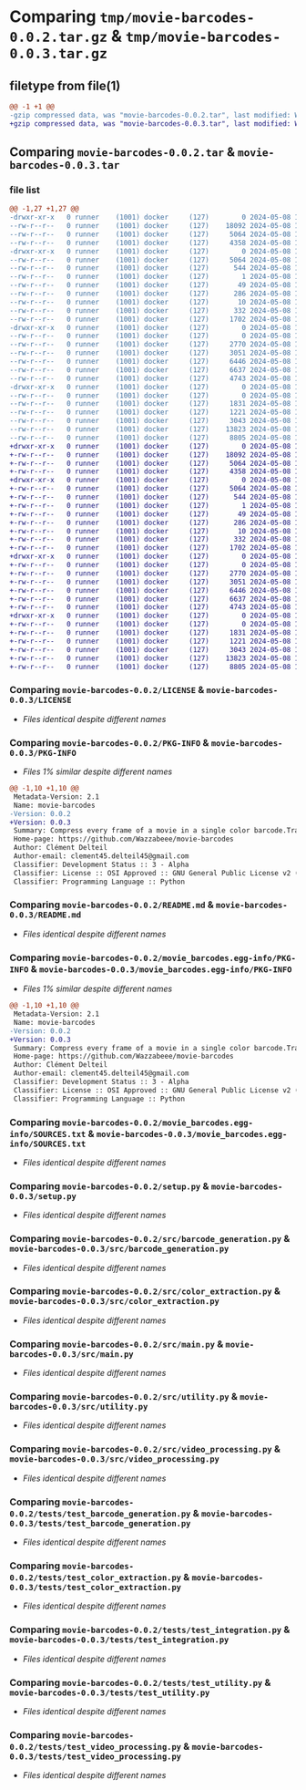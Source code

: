 # Comparing `tmp/movie-barcodes-0.0.2.tar.gz` & `tmp/movie-barcodes-0.0.3.tar.gz`

## filetype from file(1)

```diff
@@ -1 +1 @@
-gzip compressed data, was "movie-barcodes-0.0.2.tar", last modified: Wed May  8 14:22:34 2024, max compression
+gzip compressed data, was "movie-barcodes-0.0.3.tar", last modified: Wed May  8 14:29:47 2024, max compression
```

## Comparing `movie-barcodes-0.0.2.tar` & `movie-barcodes-0.0.3.tar`

### file list

```diff
@@ -1,27 +1,27 @@
-drwxr-xr-x   0 runner    (1001) docker     (127)        0 2024-05-08 14:22:34.202070 movie-barcodes-0.0.2/
--rw-r--r--   0 runner    (1001) docker     (127)    18092 2024-05-08 14:22:16.000000 movie-barcodes-0.0.2/LICENSE
--rw-r--r--   0 runner    (1001) docker     (127)     5064 2024-05-08 14:22:34.202070 movie-barcodes-0.0.2/PKG-INFO
--rw-r--r--   0 runner    (1001) docker     (127)     4358 2024-05-08 14:22:16.000000 movie-barcodes-0.0.2/README.md
-drwxr-xr-x   0 runner    (1001) docker     (127)        0 2024-05-08 14:22:34.202070 movie-barcodes-0.0.2/movie_barcodes.egg-info/
--rw-r--r--   0 runner    (1001) docker     (127)     5064 2024-05-08 14:22:34.000000 movie-barcodes-0.0.2/movie_barcodes.egg-info/PKG-INFO
--rw-r--r--   0 runner    (1001) docker     (127)      544 2024-05-08 14:22:34.000000 movie-barcodes-0.0.2/movie_barcodes.egg-info/SOURCES.txt
--rw-r--r--   0 runner    (1001) docker     (127)        1 2024-05-08 14:22:34.000000 movie-barcodes-0.0.2/movie_barcodes.egg-info/dependency_links.txt
--rw-r--r--   0 runner    (1001) docker     (127)       49 2024-05-08 14:22:34.000000 movie-barcodes-0.0.2/movie_barcodes.egg-info/entry_points.txt
--rw-r--r--   0 runner    (1001) docker     (127)      286 2024-05-08 14:22:34.000000 movie-barcodes-0.0.2/movie_barcodes.egg-info/requires.txt
--rw-r--r--   0 runner    (1001) docker     (127)       10 2024-05-08 14:22:34.000000 movie-barcodes-0.0.2/movie_barcodes.egg-info/top_level.txt
--rw-r--r--   0 runner    (1001) docker     (127)      332 2024-05-08 14:22:34.202070 movie-barcodes-0.0.2/setup.cfg
--rw-r--r--   0 runner    (1001) docker     (127)     1702 2024-05-08 14:22:16.000000 movie-barcodes-0.0.2/setup.py
-drwxr-xr-x   0 runner    (1001) docker     (127)        0 2024-05-08 14:22:34.202070 movie-barcodes-0.0.2/src/
--rw-r--r--   0 runner    (1001) docker     (127)        0 2024-05-08 14:22:16.000000 movie-barcodes-0.0.2/src/__init__.py
--rw-r--r--   0 runner    (1001) docker     (127)     2770 2024-05-08 14:22:16.000000 movie-barcodes-0.0.2/src/barcode_generation.py
--rw-r--r--   0 runner    (1001) docker     (127)     3051 2024-05-08 14:22:16.000000 movie-barcodes-0.0.2/src/color_extraction.py
--rw-r--r--   0 runner    (1001) docker     (127)     6446 2024-05-08 14:22:16.000000 movie-barcodes-0.0.2/src/main.py
--rw-r--r--   0 runner    (1001) docker     (127)     6637 2024-05-08 14:22:16.000000 movie-barcodes-0.0.2/src/utility.py
--rw-r--r--   0 runner    (1001) docker     (127)     4743 2024-05-08 14:22:16.000000 movie-barcodes-0.0.2/src/video_processing.py
-drwxr-xr-x   0 runner    (1001) docker     (127)        0 2024-05-08 14:22:34.202070 movie-barcodes-0.0.2/tests/
--rw-r--r--   0 runner    (1001) docker     (127)        0 2024-05-08 14:22:16.000000 movie-barcodes-0.0.2/tests/__init__.py
--rw-r--r--   0 runner    (1001) docker     (127)     1831 2024-05-08 14:22:16.000000 movie-barcodes-0.0.2/tests/test_barcode_generation.py
--rw-r--r--   0 runner    (1001) docker     (127)     1221 2024-05-08 14:22:16.000000 movie-barcodes-0.0.2/tests/test_color_extraction.py
--rw-r--r--   0 runner    (1001) docker     (127)     3043 2024-05-08 14:22:16.000000 movie-barcodes-0.0.2/tests/test_integration.py
--rw-r--r--   0 runner    (1001) docker     (127)    13823 2024-05-08 14:22:16.000000 movie-barcodes-0.0.2/tests/test_utility.py
--rw-r--r--   0 runner    (1001) docker     (127)     8805 2024-05-08 14:22:16.000000 movie-barcodes-0.0.2/tests/test_video_processing.py
+drwxr-xr-x   0 runner    (1001) docker     (127)        0 2024-05-08 14:29:47.537081 movie-barcodes-0.0.3/
+-rw-r--r--   0 runner    (1001) docker     (127)    18092 2024-05-08 14:29:28.000000 movie-barcodes-0.0.3/LICENSE
+-rw-r--r--   0 runner    (1001) docker     (127)     5064 2024-05-08 14:29:47.537081 movie-barcodes-0.0.3/PKG-INFO
+-rw-r--r--   0 runner    (1001) docker     (127)     4358 2024-05-08 14:29:28.000000 movie-barcodes-0.0.3/README.md
+drwxr-xr-x   0 runner    (1001) docker     (127)        0 2024-05-08 14:29:47.533081 movie-barcodes-0.0.3/movie_barcodes.egg-info/
+-rw-r--r--   0 runner    (1001) docker     (127)     5064 2024-05-08 14:29:47.000000 movie-barcodes-0.0.3/movie_barcodes.egg-info/PKG-INFO
+-rw-r--r--   0 runner    (1001) docker     (127)      544 2024-05-08 14:29:47.000000 movie-barcodes-0.0.3/movie_barcodes.egg-info/SOURCES.txt
+-rw-r--r--   0 runner    (1001) docker     (127)        1 2024-05-08 14:29:47.000000 movie-barcodes-0.0.3/movie_barcodes.egg-info/dependency_links.txt
+-rw-r--r--   0 runner    (1001) docker     (127)       49 2024-05-08 14:29:47.000000 movie-barcodes-0.0.3/movie_barcodes.egg-info/entry_points.txt
+-rw-r--r--   0 runner    (1001) docker     (127)      286 2024-05-08 14:29:47.000000 movie-barcodes-0.0.3/movie_barcodes.egg-info/requires.txt
+-rw-r--r--   0 runner    (1001) docker     (127)       10 2024-05-08 14:29:47.000000 movie-barcodes-0.0.3/movie_barcodes.egg-info/top_level.txt
+-rw-r--r--   0 runner    (1001) docker     (127)      332 2024-05-08 14:29:47.537081 movie-barcodes-0.0.3/setup.cfg
+-rw-r--r--   0 runner    (1001) docker     (127)     1702 2024-05-08 14:29:28.000000 movie-barcodes-0.0.3/setup.py
+drwxr-xr-x   0 runner    (1001) docker     (127)        0 2024-05-08 14:29:47.537081 movie-barcodes-0.0.3/src/
+-rw-r--r--   0 runner    (1001) docker     (127)        0 2024-05-08 14:29:28.000000 movie-barcodes-0.0.3/src/__init__.py
+-rw-r--r--   0 runner    (1001) docker     (127)     2770 2024-05-08 14:29:28.000000 movie-barcodes-0.0.3/src/barcode_generation.py
+-rw-r--r--   0 runner    (1001) docker     (127)     3051 2024-05-08 14:29:28.000000 movie-barcodes-0.0.3/src/color_extraction.py
+-rw-r--r--   0 runner    (1001) docker     (127)     6446 2024-05-08 14:29:28.000000 movie-barcodes-0.0.3/src/main.py
+-rw-r--r--   0 runner    (1001) docker     (127)     6637 2024-05-08 14:29:28.000000 movie-barcodes-0.0.3/src/utility.py
+-rw-r--r--   0 runner    (1001) docker     (127)     4743 2024-05-08 14:29:28.000000 movie-barcodes-0.0.3/src/video_processing.py
+drwxr-xr-x   0 runner    (1001) docker     (127)        0 2024-05-08 14:29:47.537081 movie-barcodes-0.0.3/tests/
+-rw-r--r--   0 runner    (1001) docker     (127)        0 2024-05-08 14:29:28.000000 movie-barcodes-0.0.3/tests/__init__.py
+-rw-r--r--   0 runner    (1001) docker     (127)     1831 2024-05-08 14:29:28.000000 movie-barcodes-0.0.3/tests/test_barcode_generation.py
+-rw-r--r--   0 runner    (1001) docker     (127)     1221 2024-05-08 14:29:28.000000 movie-barcodes-0.0.3/tests/test_color_extraction.py
+-rw-r--r--   0 runner    (1001) docker     (127)     3043 2024-05-08 14:29:28.000000 movie-barcodes-0.0.3/tests/test_integration.py
+-rw-r--r--   0 runner    (1001) docker     (127)    13823 2024-05-08 14:29:28.000000 movie-barcodes-0.0.3/tests/test_utility.py
+-rw-r--r--   0 runner    (1001) docker     (127)     8805 2024-05-08 14:29:28.000000 movie-barcodes-0.0.3/tests/test_video_processing.py
```

### Comparing `movie-barcodes-0.0.2/LICENSE` & `movie-barcodes-0.0.3/LICENSE`

 * *Files identical despite different names*

### Comparing `movie-barcodes-0.0.2/PKG-INFO` & `movie-barcodes-0.0.3/PKG-INFO`

 * *Files 1% similar despite different names*

```diff
@@ -1,10 +1,10 @@
 Metadata-Version: 2.1
 Name: movie-barcodes
-Version: 0.0.2
+Version: 0.0.3
 Summary: Compress every frame of a movie in a single color barcode.Transform entire movies into stunning single-barcode visualizations.Capture the essence of cinematic storytelling through dominant color extraction from each frame.
 Home-page: https://github.com/Wazzabeee/movie-barcodes
 Author: Clément Delteil
 Author-email: clement45.delteil45@gmail.com
 Classifier: Development Status :: 3 - Alpha
 Classifier: License :: OSI Approved :: GNU General Public License v2 (GPLv2)
 Classifier: Programming Language :: Python
```

### Comparing `movie-barcodes-0.0.2/README.md` & `movie-barcodes-0.0.3/README.md`

 * *Files identical despite different names*

### Comparing `movie-barcodes-0.0.2/movie_barcodes.egg-info/PKG-INFO` & `movie-barcodes-0.0.3/movie_barcodes.egg-info/PKG-INFO`

 * *Files 1% similar despite different names*

```diff
@@ -1,10 +1,10 @@
 Metadata-Version: 2.1
 Name: movie-barcodes
-Version: 0.0.2
+Version: 0.0.3
 Summary: Compress every frame of a movie in a single color barcode.Transform entire movies into stunning single-barcode visualizations.Capture the essence of cinematic storytelling through dominant color extraction from each frame.
 Home-page: https://github.com/Wazzabeee/movie-barcodes
 Author: Clément Delteil
 Author-email: clement45.delteil45@gmail.com
 Classifier: Development Status :: 3 - Alpha
 Classifier: License :: OSI Approved :: GNU General Public License v2 (GPLv2)
 Classifier: Programming Language :: Python
```

### Comparing `movie-barcodes-0.0.2/movie_barcodes.egg-info/SOURCES.txt` & `movie-barcodes-0.0.3/movie_barcodes.egg-info/SOURCES.txt`

 * *Files identical despite different names*

### Comparing `movie-barcodes-0.0.2/setup.py` & `movie-barcodes-0.0.3/setup.py`

 * *Files identical despite different names*

### Comparing `movie-barcodes-0.0.2/src/barcode_generation.py` & `movie-barcodes-0.0.3/src/barcode_generation.py`

 * *Files identical despite different names*

### Comparing `movie-barcodes-0.0.2/src/color_extraction.py` & `movie-barcodes-0.0.3/src/color_extraction.py`

 * *Files identical despite different names*

### Comparing `movie-barcodes-0.0.2/src/main.py` & `movie-barcodes-0.0.3/src/main.py`

 * *Files identical despite different names*

### Comparing `movie-barcodes-0.0.2/src/utility.py` & `movie-barcodes-0.0.3/src/utility.py`

 * *Files identical despite different names*

### Comparing `movie-barcodes-0.0.2/src/video_processing.py` & `movie-barcodes-0.0.3/src/video_processing.py`

 * *Files identical despite different names*

### Comparing `movie-barcodes-0.0.2/tests/test_barcode_generation.py` & `movie-barcodes-0.0.3/tests/test_barcode_generation.py`

 * *Files identical despite different names*

### Comparing `movie-barcodes-0.0.2/tests/test_color_extraction.py` & `movie-barcodes-0.0.3/tests/test_color_extraction.py`

 * *Files identical despite different names*

### Comparing `movie-barcodes-0.0.2/tests/test_integration.py` & `movie-barcodes-0.0.3/tests/test_integration.py`

 * *Files identical despite different names*

### Comparing `movie-barcodes-0.0.2/tests/test_utility.py` & `movie-barcodes-0.0.3/tests/test_utility.py`

 * *Files identical despite different names*

### Comparing `movie-barcodes-0.0.2/tests/test_video_processing.py` & `movie-barcodes-0.0.3/tests/test_video_processing.py`

 * *Files identical despite different names*

